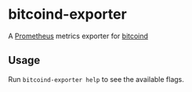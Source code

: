 # bitcoind-exporter

A [Prometheus](https://prometheus.io/) metrics exporter for [bitcoind](https://github.com/bitcoin/bitcoin)

## Usage

Run `bitcoind-exporter help` to see the available flags.